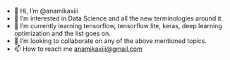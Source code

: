 - 👋 Hi, I’m @anamikaxiii
- 👀 I’m interested in Data Science and all the new terminologies around it.
- 🌱 I’m currently learning tensorflow, tensorflow lite, keras, deep learning optimization and the list goes on.
- 💞️ I’m looking to collaborate on any of the above mentioned topics.
- 📫 How to reach me anamikaxiii@gmail.com

<!---
anamikaxiii/anamikaxiii is a ✨ special ✨ repository because its `README.md` (this file) appears on your GitHub profile.
You can click the Preview link to take a look at your changes.
--->
